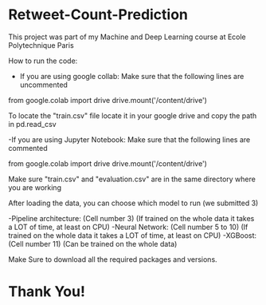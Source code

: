 # Retweet-Count-Prediction
This project was part of my Machine and Deep Learning course at Ecole Polytechnique Paris

How to run the code:

- If you are using google collab:
  Make sure that the following lines are uncommented

from google.colab import drive
drive.mount('/content/drive')
  
  To locate the "train.csv" file locate it in your google drive and copy the path in pd.read_csv


-If you are using Jupyter Notebook:
  Make sure that the following lines are commented

from google.colab import drive
drive.mount('/content/drive')
  
  Make sure "train.csv" and "evaluation.csv" are in the same directory where you are working



After loading the data, you can choose which model to run (we submitted 3)


-Pipeline architecture: (Cell number 3) (If trained on the whole data it takes a LOT of time, at least on CPU)
-Neural Network: (Cell number 5 to 10) (If trained on the whole data it takes a LOT of time, at least on CPU)
-XGBoost: (Cell number 11) (Can be trained on the whole data)



Make Sure to download all the required packages and versions.

# Thank You!

